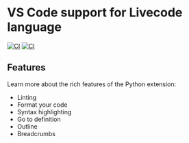 # VS Code support for Livecode language



[![CI](https://github.com/ferruslogic/vscode-livecodescript/actions/workflows/ci.yml/badge.svg)](https://github.com/ferruslogic/vscode-livecodescript/actions/workflows/ci.yml) [![CI](https://badgen.net/vs-marketplace/v/ferruslogic.livecodescript)](https://marketplace.visualstudio.com/items?itemName=ferruslogic.livecodescript)

## Features

Learn more about the rich features of the Python extension:

- Linting
- Format your code
- Syntax highlighting
- Go to definition
- Outline
- Breadcrumbs

